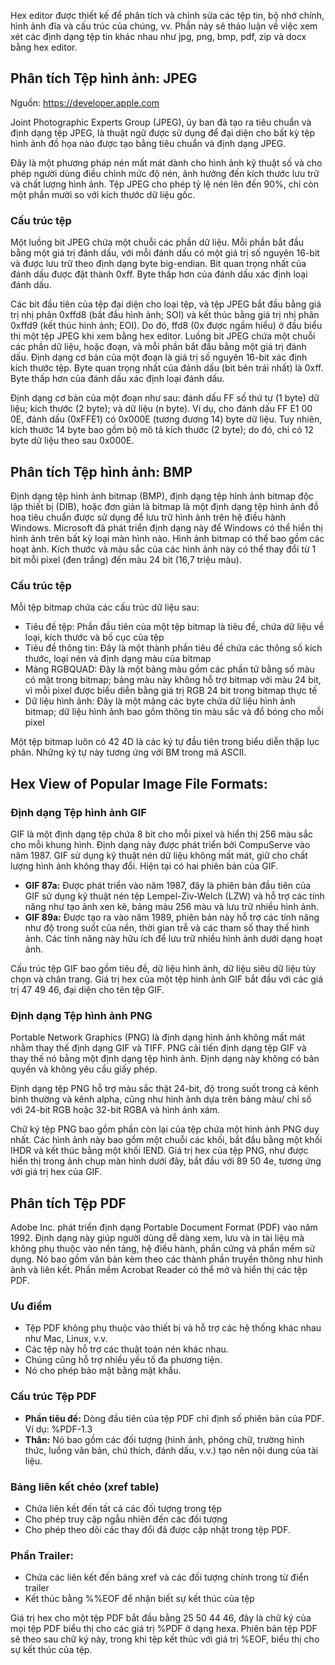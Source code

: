 Hex editor được thiết kế để phân tích và chỉnh sửa các tệp tin, bộ nhớ chính, hình ảnh đĩa và cấu trúc của chúng, vv. Phần này sẽ thảo luận về việc xem xét các định dạng tệp tin khác nhau như jpg, png, bmp, pdf, zip và docx bằng hex editor.

## Phân tích Tệp hình ảnh: JPEG

Nguồn: https://developer.apple.com

Joint Photographic Experts Group (JPEG), ủy ban đã tạo ra tiêu chuẩn và định dạng tệp JPEG, là thuật ngữ được sử dụng để đại diện cho bất kỳ tệp hình ảnh đồ họa nào được tạo bằng tiêu chuẩn và định dạng JPEG.

Đây là một phương pháp nén mất mát dành cho hình ảnh kỹ thuật số và cho phép người dùng điều chỉnh mức độ nén, ảnh hưởng đến kích thước lưu trữ và chất lượng hình ảnh. 
Tệp JPEG cho phép tỷ lệ nén lên đến 90%, chỉ còn một phần mười so với kích thước dữ liệu gốc.

### Cấu trúc tệp

Một luồng bit JPEG chứa một chuỗi các phần dữ liệu. Mỗi phần bắt đầu bằng một giá trị đánh dấu, với mỗi đánh dấu có một giá trị số nguyên 16-bit và được lưu trữ theo định dạng byte big-endian. Bit quan trọng nhất của đánh dấu được đặt thành 0xff. Byte thấp hơn của đánh dấu xác định loại đánh dấu.

Các bit đầu tiên của tệp đại diện cho loại tệp, và tệp JPEG bắt đầu bằng giá trị nhị phân 0xffd8 (bắt đầu hình ảnh; SOI) và kết thúc bằng giá trị nhị phân 0xffd9 (kết thúc hình ảnh; EOI). Do đó, ffd8 (0x được ngầm hiểu) ở đầu biểu thị một tệp JPEG khi xem bằng hex editor. Luồng bit JPEG chứa một chuỗi các phần dữ liệu, hoặc đoạn, và mỗi phần bắt đầu bằng một giá trị đánh dấu. Định dạng cơ bản của một đoạn là giá trị số nguyên 16-bit xác định kích thước tệp. Byte quan trọng nhất của đánh dấu (bit bên trái nhất) là 0xff. Byte thấp hơn của đánh dấu xác định loại đánh dấu.

Định dạng cơ bản của một đoạn như sau: đánh dấu FF số thứ tự (1 byte) dữ liệu; kích thước (2 byte); và dữ liệu (n byte). Ví dụ, cho đánh dấu FF E1 00 0E, đánh dấu (0xFFE1) có 0x000E (tương đương 14) byte dữ liệu. Tuy nhiên, kích thước 14 byte bao gồm bộ mô tả kích thước (2 byte); do đó, chỉ có 12 byte dữ liệu theo sau 0x000E.

## Phân tích Tệp hình ảnh: BMP

Định dạng tệp hình ảnh bitmap (BMP), định dạng tệp hình ảnh bitmap độc lập thiết bị (DIB), hoặc đơn giản là bitmap là một định dạng tệp hình ảnh đồ hoạ tiêu chuẩn được sử dụng để lưu trữ hình ảnh trên hệ điều hành Windows. Microsoft đã phát triển định dạng này để Windows có thể hiển thị hình ảnh trên bất kỳ loại màn hình nào. Hình ảnh bitmap có thể bao gồm các hoạt ảnh. Kích thước và màu sắc của các hình ảnh này có thể thay đổi từ 1 bit mỗi pixel (đen trắng) đến màu 24 bit (16,7 triệu màu).

### Cấu trúc tệp

Mỗi tệp bitmap chứa các cấu trúc dữ liệu sau:
- Tiêu đề tệp: Phần đầu tiên của một tệp bitmap là tiêu đề, chứa dữ liệu về loại, kích thước và bố cục của tệp
- Tiêu đề thông tin: Đây là một thành phần tiêu đề chứa các thông số kích thước, loại nén và định dạng màu của bitmap
- Mảng RGBQUAD: Đây là một bảng màu gồm các phần tử bằng số màu có mặt trong bitmap; bảng màu này không hỗ trợ bitmap với màu 24 bit, vì mỗi pixel được biểu diễn bằng giá trị RGB 24 bit trong bitmap thực tế
- Dữ liệu hình ảnh: Đây là một mảng các byte chứa dữ liệu hình ảnh bitmap; dữ liệu hình ảnh bao gồm thông tin màu sắc và đổ bóng cho mỗi pixel

Một tệp bitmap luôn có 42 4D là các ký tự đầu tiên trong biểu diễn thập lục phân. Những ký tự này tương ứng với BM trong mã ASCII.

## Hex View of Popular Image File Formats:

### Định dạng Tệp hình ảnh GIF

GIF là một định dạng tệp chứa 8 bit cho mỗi pixel và hiển thị 256 màu sắc cho mỗi khung hình. Định dạng này được phát triển bởi CompuServe vào năm 1987. GIF sử dụng kỹ thuật nén dữ liệu không mất mát, giữ cho chất lượng hình ảnh không thay đổi. Hiện tại có hai phiên bản của GIF.

- **GIF 87a:** Được phát triển vào năm 1987, đây là phiên bản đầu tiên của GIF sử dụng kỹ thuật nén tệp Lempel-Ziv-Welch (LZW) và hỗ trợ các tính năng như tạo ảnh xen kẽ, bảng màu 256 màu và lưu trữ nhiều hình ảnh.
- **GIF 89a:** Được tạo ra vào năm 1989, phiên bản này hỗ trợ các tính năng như độ trong suốt của nền, thời gian trễ và các tham số thay thế hình ảnh. Các tính năng này hữu ích để lưu trữ nhiều hình ảnh dưới dạng hoạt ảnh.

Cấu trúc tệp GIF bao gồm tiêu đề, dữ liệu hình ảnh, dữ liệu siêu dữ liệu tùy chọn và chân trang. Giá trị hex của một tệp hình ảnh GIF bắt đầu với các giá trị 47 49 46, đại diện cho tên tệp GIF.

### Định dạng Tệp hình ảnh PNG

Portable Network Graphics (PNG) là định dạng hình ảnh không mất mát nhằm thay thế định dạng GIF và TIFF. PNG cải tiến định dạng tệp GIF và thay thế nó bằng một định dạng tệp hình ảnh. Định dạng này không có bản quyền và không yêu cầu giấy phép.

Định dạng tệp PNG hỗ trợ màu sắc thật 24-bit, độ trong suốt trong cả kênh bình thường và kênh alpha, cũng như hình ảnh dựa trên bảng màu/ chỉ số với 24-bit RGB hoặc 32-bit RGBA và hình ảnh xám.

Chữ ký tệp PNG bao gồm phần còn lại của tệp chứa một hình ảnh PNG duy nhất. Các hình ảnh này bao gồm một chuỗi các khối, bắt đầu bằng một khối IHDR và kết thúc bằng một khối IEND. Giá trị hex của tệp PNG, như được hiển thị trong ảnh chụp màn hình dưới đây, bắt đầu với 89 50 4e, tương ứng với giá trị hex của GIF.

## Phân tích Tệp PDF

Adobe Inc. phát triển định dạng Portable Document Format (PDF) vào năm 1992. Định dạng này giúp người dùng dễ dàng xem, lưu và in tài liệu mà không phụ thuộc vào nền tảng, hệ điều hành, phần cứng và phần mềm sử dụng. Nó bao gồm văn bản kèm theo các thành phần truyền thông như hình ảnh và liên kết. Phần mềm Acrobat Reader có thể mở và hiển thị các tệp PDF.

### Ưu điểm

- Tệp PDF không phụ thuộc vào thiết bị và hỗ trợ các hệ thống khác nhau như Mac, Linux, v.v.
- Các tệp này hỗ trợ các thuật toán nén khác nhau.
- Chúng cũng hỗ trợ nhiều yếu tố đa phương tiện.
- Nó cho phép bảo mật bằng mật khẩu.

### Cấu trúc Tệp PDF

- **Phần tiêu đề:** Dòng đầu tiên của tệp PDF chỉ định số phiên bản của PDF.
  Ví dụ: %PDF-1.3
- **Thân:** Nó bao gồm các đối tượng (hình ảnh, phông chữ, trường hình thức, luồng văn bản, chú thích, đánh dấu, v.v.) tạo nên nội dung của tài liệu.

### Bảng liên kết chéo (xref table)

- Chứa liên kết đến tất cả các đối tượng trong tệp
- Cho phép truy cập ngẫu nhiên đến các đối tượng
- Cho phép theo dõi các thay đổi đã được cập nhật trong tệp PDF.

### Phần Trailer:

- Chứa các liên kết đến bảng xref và các đối tượng chính trong từ điển trailer
- Kết thúc bằng %%EOF để nhận biết sự kết thúc của tệp

Giá trị hex cho một tệp PDF bắt đầu bằng 25 50 44 46, đây là chữ ký của mọi tệp PDF biểu thị cho các giá trị %PDF ở dạng hexa. Phiên bản tệp PDF sẽ theo sau chữ ký này, trong khi tệp kết thúc với giá trị %EOF, biểu thị cho sự kết thúc của tệp.
